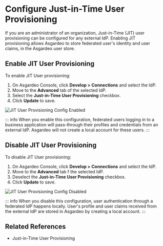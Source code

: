 # Configure Just-in-Time User Provisioning

If you are an administrator of an organization, Just-in-Time (JIT) user provisioning can be configured for any external
IdP. Enabling JIT provisioning allows Asgardeo to store federated user's identity and user claims, in the Asgardeo user
store.

## Enable JIT User Provisioning

To enable JIT User provisioning:

1. On Asgardeo Console, click **Develop > Connections** and select the IdP.
2. Move to the **Advanced** tab of the selected IdP.
3. Select the **Just-in-Time User Provisioning** checkbox.
4. Click **Update** to save.

<img :src="$withBase('/assets/img/guides/jit-provisioning/jit-enabled.png')" alt="JIT User Provisioning Config Enabled">

::: info
When you enable this configuration, federated users logging in to a business application will pass-through
their profiles and credentials from an external IdP. Asgardeo will not create a local account for these users.
:::

## Disable JIT User Provisioning

To disable JIT User provisioning:

1. On Asgardeo Console, click **Develop > Connections** and select the IdP.
2. Move to the **Advanced** tab f the selected IdP.
3. Deselect the **Just-in-Time User Provisioning** checkbox.
4. Click **Update** to save.

<img :src="$withBase('/assets/img/guides/jit-provisioning/jit-disabled.png')" alt="JIT User Provisioning Config Disabled">

::: info
When you disable this configuration, user authentication through a federated IdP happens locally. User's
profile and user claims received from the external IdP are stored in Asgardeo by creating a local account.
:::

## Related References

- <a :href="$withBase('/references/idp-settings/just-in-time-provisioning/')">Just-in-Time User Provisioning</a>

